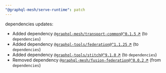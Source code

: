 ```yaml
---
"@graphql-mesh/serve-runtime": patch
---
```

dependencies updates:
  - Added dependency [`@graphql-mesh/transport-common@^0.1.5` ↗︎](https://www.npmjs.com/package/@graphql-mesh/transport-common/v/0.1.5) (to `dependencies`)
  - Added dependency [`@graphql-tools/federation@^1.1.25` ↗︎](https://www.npmjs.com/package/@graphql-tools/federation/v/1.1.25) (to `dependencies`)
  - Added dependency [`@graphql-tools/stitch@^9.1.0` ↗︎](https://www.npmjs.com/package/@graphql-tools/stitch/v/9.1.0) (to `dependencies`)
  - Removed dependency [`@graphql-mesh/fusion-federation@^0.0.2` ↗︎](https://www.npmjs.com/package/@graphql-mesh/fusion-federation/v/0.0.2) (from `dependencies`)
